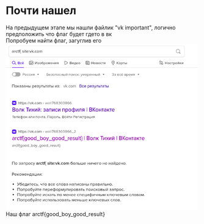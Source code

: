# Почти нашел
На предыдущем этапе мы нашли файлик "vk important", логично предположить что флаг будет гдето в вк  
Попробуем найти флаг, загуглив его 
![strings](https://github.com/Lip4ik/arctf/blob/main/osint/%D0%9F%D0%BE%D1%87%D1%82%D0%B8%20%D0%BD%D0%B0%D1%88%D0%B5%D0%BB/solver/vk.png)  
Наш флаг arctf{good_boy_good_result}
